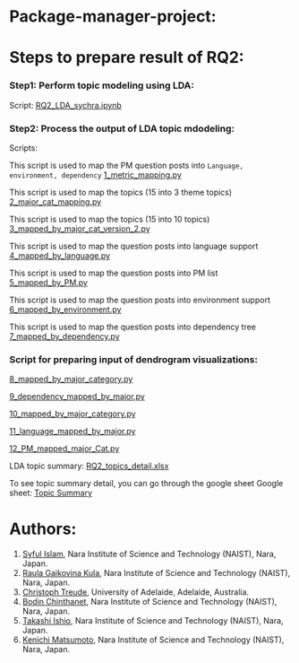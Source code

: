 # Package-manager-project:


# Steps to prepare result of RQ2:

### Step1: Perform topic modeling using LDA:
Script: [RQ2_LDA_sychra.ipynb](https://github.com/syful-is/Package-manager-project/blob/master/Scripts/RQ2_scripts/RQ2_LDA_sychra.ipynb)

### Step2: Process the output of LDA topic mdodeling:
 Scripts: 

This script is used to map the PM question posts into `Language, environment, dependency`
[1_metric_mapping.py](RQ2_scripts/1_metric_mapping.py)

This script is used to map the topics (15 into 3 theme topics)
[2_major_cat_mapping.py](RQ2_scripts/2_major_cat_mapping.py)

This script is used to map the topics (15 into 10 topics)
[3_mapped_by_major_cat_version_2.py](RQ2_scripts/3_mapped_by_major_cat_version_2.py)

This script is used to map the question posts into language support
[4_mapped_by_language.py](RQ2_scripts/4_mapped_by_language.py)

This script is used to map the question posts into PM list
[5_mapped_by_PM.py](RQ2_scripts/5_mapped_by_PM.py)

This script is used to map the question posts into environment support
[6_mapped_by_environment.py](RQ2_scripts/6_mapped_by_environment.py)

This script is used to map the question posts into dependency  tree
[7_mapped_by_dependency.py](RQ2_scripts/7_mapped_by_dependency.py)

### Script for preparing input of dendrogram visualizations:

[8_mapped_by_major_category.py](RQ2_scripts/8_mapped_by_major_category.py)

[9_dependency_mapped_by_major.py](RQ2_scripts/9_dependency_mapped_by_major.py)

[10_mapped_by_major_category.py](RQ2_scripts/10_mapped_by_major_category.py)

[11_language_mapped_by_major.py](RQ2_scripts/11_language_mapped_by_major.py)

[12_PM_mapped_major_Cat.py](RQ2_scripts/12_PM_mapped_major_Cat.py)


LDA topic summary:
[RQ2_topics_detail.xlsx](Replication_package\Results\RQ2\Results\RQ2_topics_detail.xlsx)

To see topic summary detail, you can go through the google sheet
Google sheet: [Topic Summary](https://docs.google.com/spreadsheets/d/12BC_5m2FWTlJJpat73monxQCODZk9o_t4s0ZDU900EQ/edit?usp=sharing)



# Authors:
  
  1. [Syful Islam](https://syful-is.github.io/), Nara Institute of Science and Technology (NAIST), Nara, Japan.
  2. [Raula Gaikovina Kula](https://raux.github.io/), Nara Institute of Science and Technology (NAIST), Nara, Japan.
  3. [Christoph Treude](http://ctreude.ca/), University of Adelaide, Adelaide, Australia.
  4. [Bodin Chinthanet](https://bchinthanet.com/), Nara Institute of Science and Technology (NAIST), Nara, Japan.
  5. [Takashi Ishio](https://takashi-ishio.github.io/), Nara Institute of Science and Technology (NAIST), Nara, Japan.
  6. [Kenichi Matsumoto](http://isw3.naist.jp/Contents/Research/cs-05-en.html), Nara Institute of Science and Technology (NAIST), Nara, Japan.

